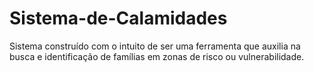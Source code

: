 # Sistema-de-Calamidades
Sistema construído com o intuito de ser uma ferramenta que auxilia na busca e identificação de famílias em zonas de risco ou vulnerabilidade.

